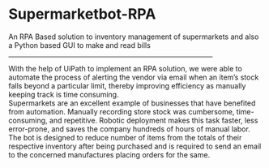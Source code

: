 # Supermarketbot-RPA
An RPA Based solution to inventory management of supermarkets and also a Python based GUI to make and read bills<hr width ="80%">
With the help of UiPath to implement an RPA solution, we were able to automate the process of alerting the vendor via email when an item’s stock falls beyond a particular limit, thereby improving efficiency as manually keeping track is time consuming. <br>Supermarkets are an excellent example of businesses that have benefited from automation. Manually recording store stock was cumbersome, time-consuming, and repetitive. Robotic deployment makes this task faster, less error-prone, and saves the company hundreds of hours of manual labor. The bot is designed to reduce number of items from the totals of their respective inventory after being purchased and is required to send an email to the concerned manufactures placing orders for the same.
